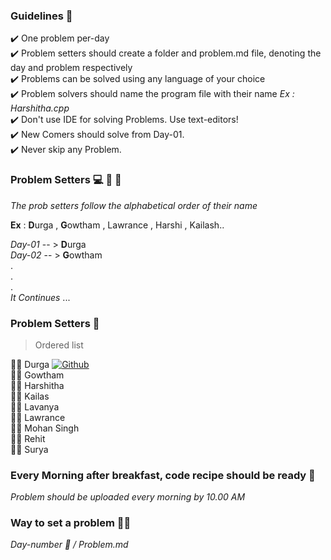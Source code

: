 ### Guidelines 🎌  <br>
:heavy_check_mark: One problem per-day <br>
:heavy_check_mark: Problem setters should create a folder and problem.md file, denoting the day and problem respectively <br>
:heavy_check_mark: Problems can be solved using any language of your choice <br>
:heavy_check_mark: Problem solvers should name the program file with their name  *Ex : Harshitha.cpp* <br>
:heavy_check_mark: Don't use IDE for solving Problems. Use text-editors! <br>
:heavy_check_mark: New Comers should solve from Day-01.<br>
:heavy_check_mark: Never skip any Problem.

### Problem Setters  💻  👩 👨 

 *The prob setters follow the alphabetical order of their name* <br> 

**Ex** : **D**urga , **G**owtham , Lawrance , Harshi , Kailash.. <br> 

*Day-01* -- > **D**urga <br> 
*Day-02* -- > **G**owtham <br> 
. <br>
. <br>
. <br>
*It Continues* ... <br> 

### Problem Setters   👋 
> Ordered list

:woman_student: Durga [![Github](https://img.shields.io/badge/-Github-000?style=flat&logo=Github&logoColor=blue)](https://github.com/durgasneha) <br>
:man_student:  Gowtham <br>
:woman_student: Harshitha <br>
:man_student: Kailas <br>
:woman_student: Lavanya <br>
:man_student:  Lawrance <br>
:man_student: Mohan Singh <br>
:man_student: Rehit <br>
:man_student: Surya <br>


### Every Morning after breakfast, code recipe should be ready 🍔 <br> 

*Problem should be uploaded every morning by 10.00 AM*

### Way to set a problem  🥜🥜

 *Day-number 📆 / Problem.md* 
